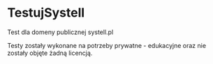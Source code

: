 # TestujSystell
Test dla domeny publicznej systell.pl

Testy zostały wykonane na potrzeby prywatne - edukacyjne oraz nie zostały objęte żadną licencją.
